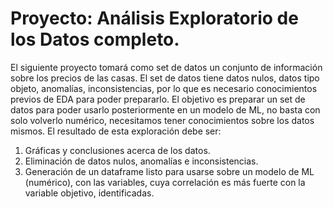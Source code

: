 # Proyecto: Análisis Exploratorio de los Datos completo.   
El siguiente proyecto tomará como set de datos un conjunto de información sobre los precios de las casas.
El set de datos tiene datos nulos, datos tipo objeto, anomalías, inconsistencias, por lo que es necesario conocimientos previos de EDA para poder prepararlo.
El objetivo es preparar un set de datos para poder usarlo posteriormente en un modelo de ML, no basta con solo volverlo numérico, necesitamos tener conocimientos sobre los datos mismos.
El resultado de esta exploración debe ser:
1. Gráficas y conclusiones acerca de los datos.
2. Eliminación de datos nulos, anomalías e inconsistencias.
3. Generación de un dataframe listo para usarse sobre un modelo de ML (numérico), con las variables, cuya correlación es más fuerte con la variable objetivo, identificadas.